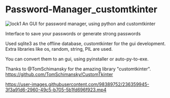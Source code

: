 # Password-Manager_customtkinter

![lock1](https://user-images.githubusercontent.com/98389752/236359650-d2d0fab2-3e61-4eec-ba84-986232cc85b1.png)
                                          An GUI for password manager, using python and customtkinter

Interface to save your passwords or generate strong passwords

Used sqlite3 as the offline database, customtkinter for the gui development.
Extra libraries like os, random, string, PIL are used.

You can convert them to an gui, using pyinstaller or auto-py-to-exe.

Thanks to @TomSchimansky for the amazing library "customtkinter".
https://github.com/TomSchimansky/CustomTkinter


https://user-images.githubusercontent.com/98389752/236359945-3f3a91d6-2960-49c5-b705-5b1fd696f923.mp4
